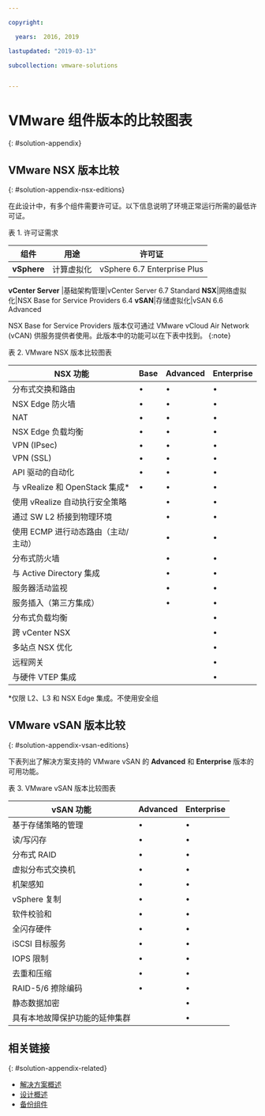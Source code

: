 ```yaml
---

copyright:

  years:  2016, 2019

lastupdated: "2019-03-13"

subcollection: vmware-solutions


---
```


# VMware 组件版本的比较图表
{: #solution-appendix}

## VMware NSX 版本比较
{: #solution-appendix-nsx-editions}

在此设计中，有多个组件需要许可证。以下信息说明了环境正常运行所需的最低许可证。

表 1. 许可证需求

组件|用途|许可证
----------|---------|-------------
**vSphere**|计算虚拟化|vSphere 6.7 Enterprise Plus
**vCenter Server**
   |基础架构管理|vCenter Server 6.7 Standard
**NSX**|网络虚拟化|NSX Base for Service Providers 6.4
**vSAN**|存储虚拟化|vSAN 6.6 Advanced

NSX Base for Service Providers 版本仅可通过 VMware vCloud Air Network (vCAN) 供服务提供者使用。此版本中的功能可以在下表中找到。
{:note}

表 2. VMware NSX 版本比较图表

|NSX 功能| Base | Advanced | Enterprise |
|-----------------------------------------------|------|----------|------------|
|分布式交换和路由| •    | •        | •          |
|NSX Edge 防火墙| •    | •        | •          |
|NAT| •    | •        | •          |
|NSX Edge 负载均衡| •    | •        | •          |
|VPN (IPsec)| •    | •        | •          |
|VPN (SSL)| •    | •        | •          |
|API 驱动的自动化| •    | •        | •          |
|与 vRealize 和 OpenStack 集成\*| •    | •        | •          |
|使用 vRealize 自动执行安全策略|      | •        | •          |
|通过 SW L2 桥接到物理环境|      | •        | •          |
|使用 ECMP 进行动态路由（主动/主动）|      | •        | •          |
|分布式防火墙|      | •        | •          |
|与 Active Directory 集成|      | •        | •          |
|服务器活动监视|      | •        | •          |
|服务插入（第三方集成）|      | •        | •          |
|分布式负载均衡|      |          | •          |
|跨 vCenter NSX|      |          | •          |
|多站点 NSX 优化|      |          | •          |
|远程网关|      |          | •          |
|与硬件 VTEP 集成|      |          | •          |
\*仅限 L2、L3 和 NSX Edge 集成。不使用安全组

## VMware vSAN 版本比较
{: #solution-appendix-vsan-editions}

下表列出了解决方案支持的 VMware vSAN 的 **Advanced** 和 **Enterprise** 版本的可用功能。

表 3. VMware vSAN 版本比较图表

|vSAN 功能| Advanced | Enterprise |
|-------------------------------------------------|----------|------------|
|基于存储策略的管理| •        | •          |
|读/写闪存| •        | •          |
|分布式 RAID| •        | •          |
|虚拟分布式交换机| •        | •          |
|机架感知| •        | •          |
|vSphere 复制| •        | •          |
|软件校验和| •        | •          |
|全闪存硬件| •        | •          |
|iSCSI 目标服务| •        | •          |
|IOPS 限制| •        | •          |
|去重和压缩| •        | •          |
|RAID-5/6 擦除编码| •        | •          |
|静态数据加密|          | •          |
|具有本地故障保护功能的延伸集群|          | •          |

## 相关链接
{: #solution-appendix-related}

* [解决方案概述](/docs/services/vmwaresolutions/archiref/solution?topic=vmware-solutions-solution_overview)
* [设计概述](/docs/services/vmwaresolutions/archiref/solution?topic=vmware-solutions-design_overview)
* [备份组件](/docs/services/vmwaresolutions/archiref/solution?topic=vmware-solutions-solution_backingup)
